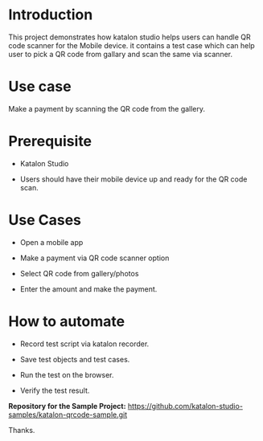 
# Introduction

This project demonstrates how katalon studio helps users can handle QR code scanner for the Mobile device. it contains a test case which can help user to pick a QR code from gallary and scan the same via scanner.

# Use case

Make a payment by scanning the QR code from the gallery.

# Prerequisite

* Katalon Studio

* Users should have their mobile device up and ready for the QR code scan.

# Use Cases

* Open a mobile app

* Make a payment via QR code scanner option

* Select QR code from gallery/photos

* Enter the amount and make the payment.

# How to automate

* Record test script via katalon recorder.

* Save test objects and test cases.

* Run the test on the browser.

* Verify the test result.

**Repository for the Sample Project:**
https://github.com/katalon-studio-samples/katalon-qrcode-sample.git

Thanks.
